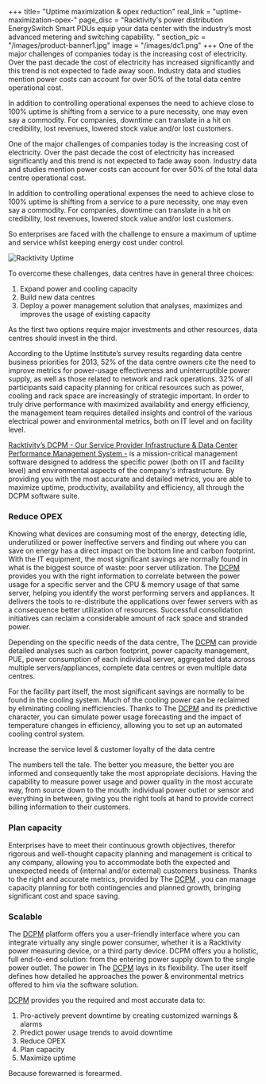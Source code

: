 +++
title= "Uptime maximization & opex reduction"
real_link = "uptime-maximization-opex-"
page_disc = "Racktivity's power distribution EnergySwitch Smart PDUs equip your data center with the industry’s most advanced metering and switching capability.  "
section_pic = "/images/product-banner1.jpg"
image = "/images/dc1.png"
+++
One of the major challenges of companies today is the increasing cost of electricity. Over the past decade the cost of electricity has increased significantly and this trend is not expected to fade away soon. Industry data and studies mention power costs can account for over 50% of the total data centre operational cost.

In addition to controlling operational expenses the need to achieve close to 100% uptime is shifting from a service to a pure necessity, one may even say a commodity. For companies, downtime can translate in a hit on credibility, lost revenues, lowered stock value and/or lost customers.

One of the major challenges of companies today is the increasing cost of electricity. Over the past decade the cost of electricity has increased significantly and this trend is not expected to fade away soon. Industry data and studies mention power costs can account for over 50% of the total data centre operational cost.

In addition to controlling operational expenses the need to achieve close to 100% uptime is shifting from a service to a pure necessity, one may even say a commodity. For companies, downtime can translate in a hit on credibility, lost revenues, lowered stock value and/or lost customers.

So enterprises are faced with the challenge to ensure a maximum of uptime and service whilst keeping energy cost under control.

![Racktivity Uptime](/images/uptime.jpg)

To overcome these challenges, data centres have in general three choices: 
1. Expand power and cooling capacity 
2. Build new data centres 
3. Deploy a power management solution that analyses, maximizes and improves the usage of existing capacity

As the first two options require major investments and other resources, data centres should invest in the third.

According to the Uptime Institute’s survey results regarding data centre business priorities for 2013, 52% of the data centre owners cite the need to improve metrics for power-usage effectiveness and uninterruptible power supply, as well as those related to network and rack operations.
32% of all participants said capacity planning for critical resources such as power, cooling and rack space are increasingly of strategic important.
In order to truly drive performance with maximized availability and energy efficiency, the management team requires detailed insights and control of the various electrical power and environmental metrics, both on IT level and on facility level. 

[Racktivity’s DCPM - Our Service Provider Infrastructure & Data Center Performance Management System -](/products/power-management-software) is a mission-critical management software designed to address the specific power (both on IT and facility level) and environmental aspects of the company's infrastructure.
By providing you with the most accurate and detailed metrics, you are able to maximize uptime, productivity, availability and efficiency, all through the DCPM software suite.

### Reduce OPEX

Knowing what devices are consuming most of the energy, detecting idle, underutilized or power ineffective servers and finding out where you can save on energy has a direct impact on the bottom line and carbon footprint.
With the IT equipment, the most significant savings are normally found in what is the biggest source of waste: poor server utilization.
The [DCPM](/products/power-management-software/dcpm) provides you with the right information to correlate between the power usage for a specific server and the CPU & memory usage of that same server, helping you identify the worst performing servers and appliances. It delivers the tools to re-distribute the applications over fewer servers with as a consequence better utilization of resources.
Successful consolidation initiatives can reclaim a considerable amount of rack space and stranded power.


Depending on the specific needs of the data centre, The [DCPM](/products/power-management-software/dcpm) can provide detailed analyses such as carbon footprint, power capacity management, PUE, power consumption of each individual server, aggregated data across multiple servers/appliances, complete data centres or even multiple data centres.


For the facility part itself, the most significant savings are normally to be found in the cooling system. Much of the cooling power can be reclaimed by eliminating cooling inefficiencies. Thanks to The [DCPM](/products/power-management-software/dcpm) and its predictive character, you can simulate power usage forecasting and the impact of temperature changes in efficiency, allowing you to set up an automated cooling control system.


Increase the service level & customer loyalty of the data centre

The numbers tell the tale. The better you measure, the better you are informed and consequently take the most appropriate decisions.
Having the capability to measure power usage and power quality in the most accurate way, from source down to the mouth: individual power outlet or sensor and everything in between, giving you the right tools at hand to provide correct billing information to their customers.


### Plan capacity

Enterprises have to meet their continuous growth objectives, therefor rigorous and well-thought capacity planning and management is critical to any company, allowing you to accommodate both the expected and unexpected needs of (internal and/or external) customers business.
Thanks to the right and accurate metrics, provided by The [DCPM](/products/power-management-software/dcpm) , you can manage capacity planning for both contingencies and planned growth, bringing significant cost and space saving.


### Scalable

The [DCPM](/products/power-management-software/dcpm) platform offers you a user-friendly interface where you can integrate virtually any single power consumer, whether it is a Racktivity power measuring device, or a third party device.
DCPM offers you a holistic, full end-to-end solution: from the entering power supply down to the single power outlet. 
The power in The [DCPM](/products/power-management-software/dcpm) lays in its flexibility. The user itself defines how detailed he approaches the power & environmental metrics offered to him via the software solution.


[DCPM](/products/power-management-software/dcpm) provides you the required and most accurate data to:
1. Pro-actively prevent downtime by creating customized warnings & alarms
2. Predict power usage trends to avoid downtime
3. Reduce OPEX
4. Plan capacity
5. Maximize uptime

Because forewarned is forearmed.